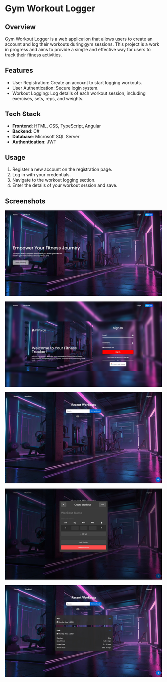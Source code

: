 # Gym Workout Logger

## Overview
Gym Workout Logger is a web application that allows users to create an account and log their workouts during gym sessions. This project is a work in progress and aims to provide a simple and effective way for users to track their fitness activities.

## Features
- User Registration: Create an account to start logging workouts.
- User Authentication: Secure login system.
- Workout Logging: Log details of each workout session, including exercises, sets, reps, and weights.

## Tech Stack
- **Frontend**: HTML, CSS, TypeScript, Angular
- **Backend**: C#
- **Database**: Microsoft SQL Server
- **Authentication**: JWT

## Usage

1. Register a new account on the registration page.
2. Log in with your credentials.
3. Navigate to the workout logging section.
4. Enter the details of your workout session and save.

## Screenshots

![Screenshot1](./screenshots/screenshot1.jpg)
<br>


![Screenshot2](./screenshots/screenshot2.jpg)
<br>


![Screenshot3](./screenshots/screenshot3.jpg)
<br>


![Screenshot4](./screenshots/screenshot4.jpg)
<br>


![Screenshot5](./screenshots/screenshot5.jpg)
